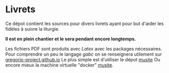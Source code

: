 # Livrets
Ce dépot contient les sources pour divers livrets ayant pour but d'aider les fidèles à suivre la liturgie.

**Il est en plein chantier et le sera pendant encore longtemps.**

Les fichiers PDF sont produits avec *Latex* avec les packages nécessaires.
Pour comprendre un peu le langage *gabc* on se renseignera utilement sur [gregorio-project.github.io](http://gregorio-project.github.io)
Le plus simple est d'utiliser le dépot [musite](https://github.com/musite-project/musite.git)
Ou encore mieux la machine virtuelle "docker" [musite](https://hub.docker.com/r/musite/musite).